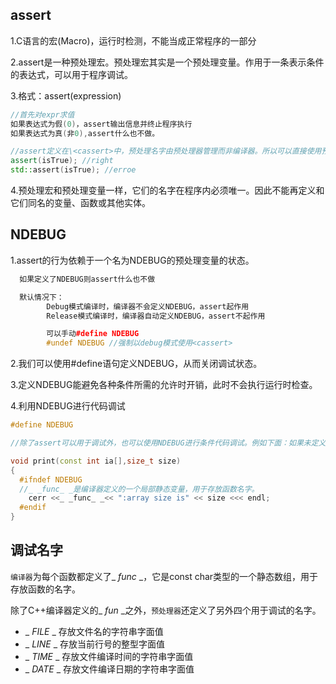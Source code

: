 ## assert
1.C语言的宏(Macro)，运行时检测，不能当成正常程序的一部分

2.assert是一种预处理宏。预处理宏其实是一个预处理变量。作用于一条表示条件的表达式，可以用于程序调试。

3.格式：assert(expression)
``` cpp
//首先对expr求值
如果表达式为假(0)，assert输出信息并终止程序执行
如果表达式为真(非0),assert什么也不做。

//assert定义在\<cassert>中，预处理名字由预处理器管理而非编译器。所以可以直接使用预处理名字，即应该使用assert而不是std::assert
assert(isTrue); //right
std::assert(isTrue); //erroe
```

4.预处理宏和预处理变量一样，它们的名字在程序内必须唯一。因此不能再定义和它们同名的变量、函数或其他实体。


## NDEBUG
1.assert的行为依赖于一个名为NDEBUG的预处理变量的状态。
``` cpp 
  如果定义了NDEBUG则assert什么也不做

  默认情况下：
        Debug模式编译时，编译器不会定义NDEBUG，assert起作用
        Release模式编译时，编译器自动定义NDEBUG，assert不起作用

        可以手动#define NDEBUG
        #undef NDEBUG //强制以debug模式使用<cassert>
```

2.我们可以使用#define语句定义NDEBUG，从而关闭调试状态。

3.定义NDEBUG能避免各种条件所需的允许时开销，此时不会执行运行时检查。

4.利用NDEBUG进行代码调试
``` cpp
#define NDEBUG

//除了assert可以用于调试外，也可以使用NDEBUG进行条件代码调试。例如下面：如果未定义NDEBUG，将执行#ifndef和#endif之间的代码；如果定义了NDEBUG，这些代码会被忽略。

void print(const int ia[],size_t size)
{
  #ifndef NDEBUG
  //_ _func_ _是编译器定义的一个局部静态变量，用于存放函数名字。
    cerr <<_ _func_ _<< ":array size is" << size <<< endl;
  #endif
}
```

## 调试名字
`编译器`为每个函数都定义了_ _func_ _，它是const char类型的一个静态数组，用于存放函数的名字。

除了C++编译器定义的_ _fun_ _之外，`预处理器`还定义了另外四个用于调试的名字。
  - _ _FILE_ _ 存放文件名的字符串字面值
  - _ _LINE_ _ 存放当前行号的整型字面值
  - _ _TIME_ _ 存放文件编译时间的字符串字面值
  - _ _DATE_ _ 存放文件编译日期的字符串字面值
